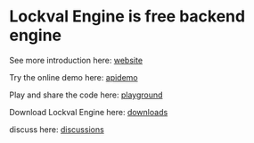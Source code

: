 # Lockval Engine is free backend engine

See more introduction here: [website](https://lockval.com)

Try the online demo here: [apidemo](https://apidemo.lockval.com)

Play and share the code here: [playground](https://playground.lockval.com)

Download Lockval Engine here: [downloads](https://downloads.lockval.com)

discuss here: [discussions](https://github.com/lockval/lockval/discussions)